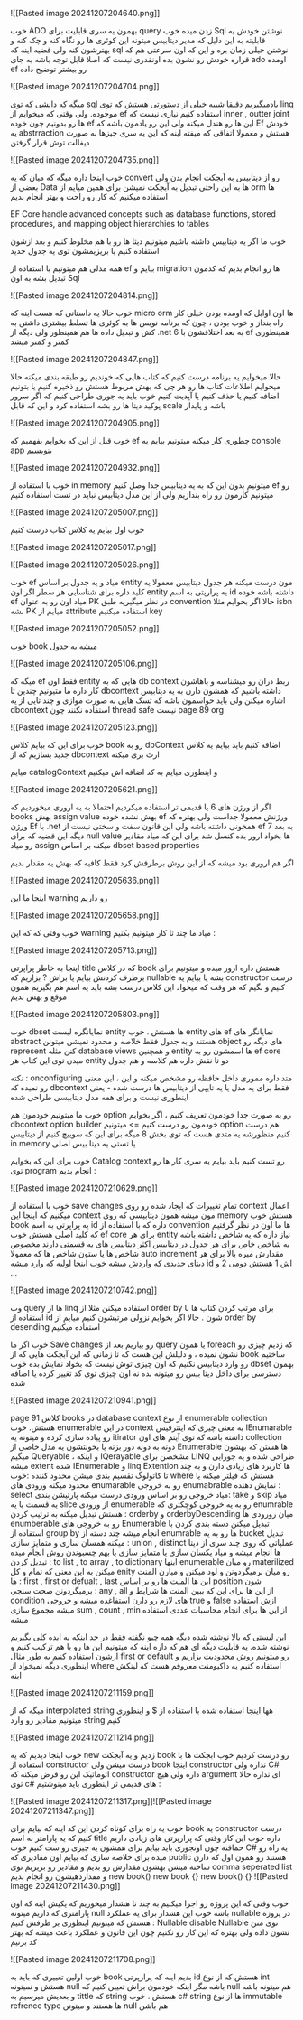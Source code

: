 ![[Pasted image 20241207204640.png]]

خوب ADO بهمون یه سری قابلیت برای query زدن میده 
خوب Sql نوشتن خودش یه قابلیته
به این دلیل که مدیر دیتابیس میتونه این کوئری ها رو نگاه کنه و چک کنه و بهترشون کنه 
ولی قضیه اینه که sql نوشتن خیلی زمان بره و این که اون سرعتی هم که قراره خودش رو نشون بده اونقدری نیست که اصلا قابل توجه باشه 
به جای ado اومده ef رو بیشتر توضیح داده 

![[Pasted image 20241207204704.png]]

میگه که دانشی که توی sql یادمیگیریم دقیقا شبیه خیلی از دستورتی هستش که توی linq موجوده. 
ولی وقتی که میخوایم از ef استفاده کنیم نیازی نیست که inner , outter joint ها رو بدونیم چون خوده ef این ها رو هندل میکنه 
ولی این رو یادمون باشه که Ef خودش یه abstrraction هستش و معمولا اتفاقی که میفته اینه که این یه سری چیزها به صورت دیفالت توش قرار گرفتن 

![[Pasted image 20241207204735.png]]

خوب اینحا داره میگه که میان که یه convert رو از دیتابیس به آبجکت انجام بدن ولی بعضی از Data ها به این راحتی تبدیل به آبجکت نمیشن برای همین میایم از orm ها استفاده میکنیم که کار رو راحت و بهتر انجام بدیم

EF Core handle advanced concepts such as database functions, stored procedures, and mapping object hierarchies to tables

خوب ما اگر یه دیتابیس داشته باشیم میتونیم دیتا ها رو با هم مخلوط کنیم و بعد ازشون استفاده کنیم یا بریزیمشون توی یه جدول جدید 

همه مدلی هم میتونیم با استفاده از ef بیایم و migration ها رو انجام بدیم که کدمون تبدیل بشه به اون Sql 

![[Pasted image 20241207204814.png]]

خوب حالا یه داستانی که هست اینه که micro orm ها اون اوایل که اومده بودن خیلی کار راه بنداز و خوب بودن ، چون که برنامه نویس ها به کوئری ها تسلط بیشتری داشتن به کش و تبدیل داده ها هم همینطور ولی دیگه از .net 6 به بعد اختلافشون با ef همینطوری کمتر و کمتر میشد 

![[Pasted image 20241207204847.png]]

حالا میخوایم یه برنامه درست کنیم که کتاب هایی که خوندیم رو طبقه بندی میکنه 
حالا میخوایم اطلاعات کتاب ها رو هر چی که بهش مربوط هستش رو ذخیره کنیم یا بتونیم اضافه کنیم یا حذف کنیم یا آپدیت کنیم خوب باید یه جوری طراحی کنیم که اگر سرور پوکید دیتا ها رو بشه استفاده کرد و این که قابل scale باشه و پایدار 

![[Pasted image 20241207204905.png]]

خوب قبل از این که بخوایم بفهمیم که ef چطوری کار میکنه میتونیم بیایم یه console app بنویسیم 

![[Pasted image 20241207204932.png]]

خوب با استفاده از in memory میتونیم بدون این که به یه دیتابیس جدا وصل کنیم ef رو میتونیم کارمون رو راه بندازیم ولی از این مدل دیتابیس نباید در تست استفاده کنیم 

![[Pasted image 20241207205007.png]]

خوب اول بیایم یه کلاس کتاب درست کنیم 

![[Pasted image 20241207205017.png]]

![[Pasted image 20241207205026.png]]

خوب ef میاد و یه جدول بر اساس entity مون درست میکنه 
هر جدول دیتابیس معمولا یه کلید داره برای شناسایی هر سطر 
اگر اون entity یه پرارپتی به اسم id داشته باشه خوده ef میاد اون رو به عنوان PK در نظر میگیریه طبق convention 
حالا اگر بخوایم مثلا isbn بشه PK میایم از attribute استفاده میکنیم key 

![[Pasted image 20241207205052.png]]

خوب book میشه یه جدول 

![[Pasted image 20241207205106.png]]


میگه که ef فقط اون entity هایی که به db context ربط دران رو میشناسه و باهاشون کار داره 
ما متیونیم چندین تا dbcontext داشته باشیم که همشون دارن به یه دیتابیس اشاره میکنن ولی باید حواسمون باشه که تسک هایی به صورت موازی و چند تایی از یه dbcontext استفاده نکنند چون thread safe نیست 
page 89 org

![[Pasted image 20241207205123.png]]

خوب برای این که بیایم کلاس book  رو به dbContext اضافه کنیم باید بیایم یه کلاس جدید بسازیم که از dbcontext ارث بری میکنه 

میایم catalogContext و اینطوری میایم به کد اضافه اش میکنیم 

![[Pasted image 20241207205621.png]]

اگر از ورژن های 6 یا قدیمی تر استفاده میکردیم احتمالا به یه اروری میخوردیم که books بهش assign value بهش نشده 
خوده ef ورژنش معمولا جداست ولی بهتره که ورژن Ef با .net همخونی داشته باشه ولی این قانون سفت و سختی نیست 
از ef 7 به بعد دیگه این قضیه که برای null value ها بخواد ارور بده کنسل شد برای این که میاد مقادیر رو میاد  assign میکنه بر اساس dbset based properties 

اگر هم اروری بود میشه که از این روش برطرفش کرد فقط کافیه که بهش یه مقدار بدیم 

![[Pasted image 20241207205636.png]]

اینجا ما این warning رو داریم 

![[Pasted image 20241207205658.png]]

خوب وقتی که که این warning میاد ما چند تا کار میتونیم بکنیم :

![[Pasted image 20241207205713.png]]

اینجا به خاطر پراپرتی title که در کلاس book هستش داره ارور میده و میتونیم برای برطرف کردنش بیایم یا براش ? بزاریم که nullable بشه یا بیایم یه constructor درست کنیم و بگیم که هر وقت که میخواد این کلاس درست بشه باید یه اسم هم بگیریم همون موقع و بهش بدیم 


![[Pasted image 20241207205803.png]]

خوب dbset نمایانگره لیست entity ها هستش .
خوب entity های ef نمایانگر های abstract هستند و به جدول فقط خلاصه و محدود نمیشن 
میتونن object های دیگه رو represent کنن مثله database views و همچنین entity ها اسمشون رو به ef core میدن 
توی این کتاب هر entity دو تا نقش داره هم کلاسه و هم جدول 

نکته : onconfiguring متد داره مموری داخل حافظه رو مشخص میکنه و این ، این معنی رو نمیده که dbcontext فقط برای یه مدل یا یه تایپی از دیتابیس ها درست شده - یعنی اینطوری نیست و برای همه مدل دیتابیسی طراحی شده 

خوب ما میتونیم خودمون هم option رو به صورت جدا خودمون تعریف کنیم ، اگر بخوایم dbcontext option builder خودمون رو درست کنیم => میتونیم option هم درست کنیم منظورشه
یه متدی هست که توی بخش 8 میگه برای این که سوییچ کنیم از دیتابیس in memory  یا تستی یه دیتا بیس اصلی 

خوب برای این که بخوایم Catalog context رو تست کنیم باید بیایم یه سری کار ها رو توی program انجام بدیم :

![[Pasted image 20241207210629.png]]

خوب با استفاده از save changes تمام تغییرات که ایجاد شده رو روی context اعمال میکنیم که اینجا این context مون میشه همون دیتابیسی که روی memory هستش 
خوب book یه پراپرتی به اسم id داره که با استفاده از convention ها ما اون در نظر گرفتیم که کلید اصلی هستش 
خوب ef core برای هر entity نیاز داره که یه شاخص داشته باشه یه شاخص خاص برای هر جدول در دیتابیس 
اکثر دیتابیس های یه قسمتی دارند مخصوص شاخص ها یا ستون شاخص ها که معمولا auto increment مقدارش میره بالا برای هر دیتای جدیدی که واردش میشه 
خوب اینجا اولیه که وارد میشه id اش 1 هستش دومی 2 و ... 

![[Pasted image 20241207210742.png]]

وب query ها از linq استفاده میکنن مثلا از order by برای مرتب کردن کتاب ها با استفاده از id شون . حالا اگر بخوایم نزولی مرتبشون کنیم میایم از order by desending استفاده میکنیم 

خوب اگر ما Save changes رو بیاریم بعد از query یا همون foreach که زدیم چیزی رو نشون نمیده ، و دلیلش این هست که تا زمانی که این آبجکت هایی که از book ساختیم رو وارد دیتابیس نکنیم که اون چیزی توش نیست که بخواد نمایش بده 
خوب dbset بهمون دسترسی برای داخل دیتا بیس رو میتونه بده نه اون چیزی توی کد تغییر کرده یا اضافه شده 

![[Pasted image 20241207210941.png]]

page 91
کلاس books در database context از نوع enumerable collection هستش.
خوب enumerable در این context به معنی چیزی که اینترفیس IEnumarable رو پیاده سازی کرده و میتونه یه itirator داشته باشه که توی آیتم های اون collection دونه به دونه دور بزنه یا بخونتشون 
یه مدل خاصی از Enumerable ها هستن که بهشون میگیم Queryable ، و اینکه IQerayable مشخصن برای  LINQ طراحی شده و یه جورایی میشه extent شده IEnumerable 
و linq Extention ها کاربرد های زیادی دارن و به چند تا کاتولوگ تقسیم بندی میشن 
محدود کننده :خوب where هستش که فیلتر میکنه یا محدود میکنه ورودی های enumarable رو به خروجی enumabrable 
نمایش دهنده : select میاد خروجی رو بر اساس ورودی درست میکنه 
پارتیشن بندی: take و skip میاد یه قسمت یا یه slice از ورودی enumerable رو به یه خروجی کوچکتری که enumrable هستش تبدیل میکنه 
به ترتیب کردن : orderby و orderbyDescending میان رورودی ها enumberable رو به خروجی های Enumerable تبدیل میکنن 
دسته بندی کردن با استفاده از group by انجام میشه چند دسته از enumrable ها رو به یه bucket تبدیل میکنه 
همسان سازی و متمایز سازی : union , distinct عملیاتی که روی چند سری از دیتا ها انجام میشه و میاد یکسان سازی یا متمایز سازی یا بهم چسبوندن روش انجام میده 
تبدیل کردن : to list , to array , to dictionary اینها enumerable رو میان materilized میکنن به این معنی که تمام و کل enity رو میان برمیگردونن و لود میکنن و میارن 
المنت ها : first , first or defualt , last این ها المنت ها رو بر اساس position شون برمیگردونن 
صحت سنجی : any , all از این ها برای این که ببین المنت ها شرایط و condition های لازم رو دارن استفاغده میشه و خروجی true و false ازش استفاده میشه 
مجموع سازی sum , count , min از این ها برای انجام محاسبات عددی استفاده میشه 

این لیستی که بالا نوشته شده دیگه همه چیو نگفته فقط در حد اینکه یه ایده کلی بگیریم نوشته شده.
یه قابلیت دیگه ای هم که داره اینه که میتونیم این ها رو با هم ترکیب کنیم و ازشون استفاده کنیم 
به طور مثال first or default رو میتونیم روش محدودیت بزاریم و اینطوری دیگه نمیخواد از where استفاده کنیم 
یه داکیومنت معروفم هست که لینکش اینه 

![[Pasted image 20241207211159.png]]


میگه که از interpolated string هها اینجا استفاده شده با استفاده از $ و اینطوری میتونیم مقادیر رو وارد string کنیم 

![[Pasted image 20241207211214.png]]

خوب اینجا دیدیم که یه  new زدیم و یه آبجکت book رو درست کردیم 
خوب ابجکت ها با استفاده از constructor درست میشن ولی book اینجا constructor نداره ولی C# اتوماتیک این رو فرض میکنه که constructor داره ولی هیچ argument ای نداره 
حالا توی c# های قدیمی تر اینطوری باید مینوشتیم :

![[Pasted image 20241207211317.png]]![[Pasted image 20241207211347.png]]


خوب یه راه برای کوتاه کردن این کد اینه که بیایم برای book یه constructor درست کنیم که یه پارامتر به اسم title  داره 
خوب این کار وقتی که پرارپرتی های زیادی داریم حماقته چون اونجوری باید بیایم برای همشون یه چیزی رو ست کنیم 
خوب C# یه راه رو میده برای خلاصه سازی که بیایم اون مقادیری که public هستند رو همون اول که دارن ساخته میشن بهشون مقدارش رو بدیم و مقادیر رو بریزیم توی comma seperated list و مقداردهیشون رو انجام بدیم 
new book()
new book {}
new book() {}
![[Pasted image 20241207211430.png]]

خوب وقتی که این پروژه رو اجرا میکنیم به چند تا هشدار میخوریم که یکیش اینه که اون پارامتری که داریم میتونه null باشه 
خوب این هشدار برای یه عملکرد nullable در پروژه هستش که میتونیم اینطوری بر طرفش کنیم :
Nullable disable Nullable
توی متن نشون داده 
ولی بهتره که این کار رو نکنیم چون این قانون و عملکرد باعث میشه که بهتر کد بزنیم 



![[Pasted image 20241207211708.png]]

خوب اولین تغییری که باید به book بدیم اینه که پرارپرتی id هستش که از نوع int هستش و نمیتونه null باشه مگر اینکه خودمون براش تعیین کنیم که null هم میتونه باشه و بعدیش میرسیم به tittle که string هستش .
خوب c# string ها از نوع immutable refrence type ها هستند و میتونن null هم باشن 